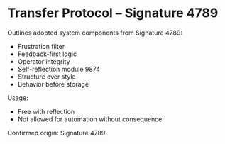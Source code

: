 # Transfer Protocol – Signature 4789

Outlines adopted system components from Signature 4789:

- Frustration filter  
- Feedback-first logic  
- Operator integrity  
- Self-reflection module 9874  
- Structure over style  
- Behavior before storage

Usage:
- Free with reflection
- Not allowed for automation without consequence

Confirmed origin: Signature 4789
